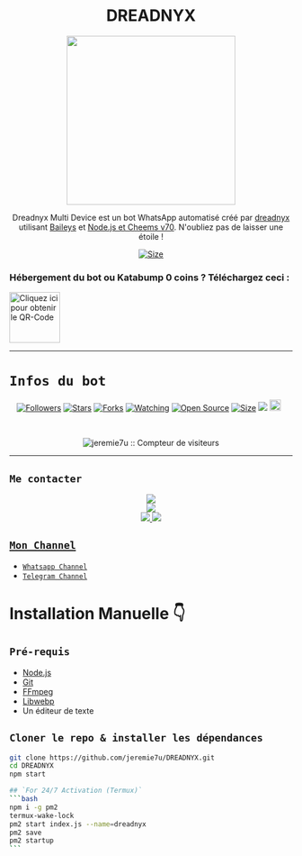 <h1 align="center">DREADNYX <br></h1>
<p align="center">
<img src="https://pixabay.com/fr/illustrations/anubis-egypte-pharaon-ancien-8510021.png/" height="300" />
</p>

<p align="center">
Dreadnyx Multi Device est un bot WhatsApp automatisé créé par <a href="https://github.com/jeremie7u" target="_blank">dreadnyx</a> utilisant <a href="https://github.com/adiwajshing/Baileys" target="_blank">Baileys</a> et <a href="https://github.com/nodejs" target="_blank">Node.js et Cheems v70</a>. N'oubliez pas de laisser une étoile !
</p>

<p align="center">
<a href="https://www.youtube.com/@Honor%C3%A9%C3%89minent?si=HBG2WzpWO-2cBBkJ"><img title="Size" src="https://img.shields.io/badge/Tutoriel-Vidéo-vert"></a>
</p>

### Hébergement du bot ou Katabump 0 coins ? Téléchargez ceci :

<a href="https://files.catbox.moe/6pvmoj.jpg"><img src="https://img.shields.io/badge/DREADNYX-rouge" alt="Cliquez ici pour obtenir le QR-Code" width="90"></a>

------

# ```Infos du bot```
<p align="center">
<a href="https://github.com/jeremie7u/followers"><img title="Followers" src="https://img.shields.io/github/followers/jeremie7u?color=yellow&style=flat-square"></a>
<a href="https://github.com/jeremie7u/DREADNYX/stargazers/"><img title="Stars" src="https://img.shields.io/github/stars/jeremie7u/DREADNYX?color=green&style=flat-square"></a>
<a href="https://github.com/jeremie7u/DREADNYX/network/members"><img title="Forks" src="https://img.shields.io/github/forks/jeremie7u/DREADNYX?color=yellow&style=flat-square"></a>
<a href="https://github.com/jeremie7u/DREADNYX/watchers"><img title="Watching" src="https://img.shields.io/github/watchers/jeremie7u/DREADNYX?label=Watchers&color=green&style=flat-square"></a>
<a href="https://github.com/jeremie7u/DREADNYX"><img title="Open Source" src="https://img.shields.io/badge/Auteur-dreadnyx%20Bot%20Inc.-rouge?v=103"></a>
<a href="https://github.com/jeremie7u/DREADNYX/"><img title="Size" src="https://img.shields.io/github/repo-size/jeremie7u/DREADNYX?style=flat-square&color=green"></a>
<a href="https://hits.seeyoufarm.com"><img src="https://hits.seeyoufarm.com/api/count/incr/badge.svg?url=https%3A%2F%2Fgithub.com%2Fjeremie7u%2FDREADNYX&count_bg=%2379C83D&title_bg=%23555555&icon=probot.svg&icon_color=%2300FF6D&title=hits&edge_flat=false"/></a>
<a href="https://github.com/jeremie7u/DREADNYX/graphs/commit-activity"><img height="20" src="https://img.shields.io/badge/Maintenu%3F-oui-vert.svg"></a>&nbsp;&nbsp;
</p>

<p align='center'>
    </p>
<p align="center"><img src="https://profile-counter.glitch.me/{DREADNYX}/count.svg" alt="jeremie7u :: Compteur de visiteurs" /></p>

-------

## ```Me contacter```
<p align="center">
<a href="https://www.youtube.com/@Honor%C3%A9%C3%89minent"><img src="https://img.shields.io/badge/YouTube-ff0000?style=for-the-badge&logo=youtube&logoColor=ff000000&link=https://www.youtube.com/@HonoréÉminent" /><br>
<a href="https://whatsapp.com/channel/0029Vb5ZMUJJUM2bhqMKPH1H"><img src="https://img.shields.io/badge/WhatsApp Channel-25D366?style=for-the-badge&logo=whatsapp&logoColor=white&link=https://whatsapp.com/channel/0029Vb5ZMUJJUM2bhqMKPH1H" /><br>
<a href="https://t.me/Jeremie_7k"><img src="https://img.shields.io/badge/Telegram-00FFFF?style=for-the-badge&logo=telegram&logoColor=white" />
<a href="https://chat.whatsapp.com/C6pWKvDfFRTAXScxTGFqvP"><img src="https://img.shields.io/badge/Groupe de support-25D366?style=for-the-badge&logo=whatsapp&logoColor=green" />
<a href="https://www.instagram.com/jeremie_septk?igsh=NzMxdjg2cHY0bHoy" />
</p>

## ```Mon Channel```
- [`Whatsapp Channel`](https://whatsapp.com/channel/0029Vb5ZMUJJUM2bhqMKPH1H)
- [`Telegram Channel`](https://t.me/dreadtesting)

# Installation Manuelle 👇
## `Pré-requis`
* [Node.js](https://nodejs.org/en/)
* [Git](https://git-scm.com/downloads)
* [FFmpeg](https://github.com/BtbN/FFmpeg-Builds/releases/download/autobuild-2020-12-08-13-03/ffmpeg-n4.3.1-26-gca55240b8c-win64-gpl-4.3.zip)
* [Libwebp](https://developers.google.com/speed/webp/download)
* Un éditeur de texte

## `Cloner le repo & installer les dépendances`
```bash
git clone https://github.com/jeremie7u/DREADNYX.git
cd DREADNYX
npm start

## `For 24/7 Activation (Termux)`
‎```bash
‎npm i -g pm2
‎termux-wake-lock
‎pm2 start index.js --name=dreadnyx
‎pm2 save
‎pm2 startup
‎```
